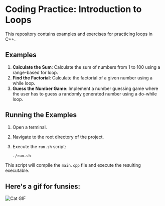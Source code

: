 # Coding Practice: Introduction to Loops

This repository contains examples and exercises for practicing loops in C++.

## Examples

1. **Calculate the Sum**: Calculate the sum of numbers from 1 to 100 using a range-based for loop.
2. **Find the Factorial**: Calculate the factorial of a given number using a while loop.
3. **Guess the Number Game**: Implement a number guessing game where the user has to guess a randomly generated number using a do-while loop.
 
## Running the Examples

1. Open a terminal.
2. Navigate to the root directory of the project.
3. Execute the `run.sh` script:

    ```bash
    ./run.sh
    ```

This script will compile the `main.cpp` file and execute the resulting executable.

## Here's a gif for funsies:
![Cat GIF](https://media1.tenor.com/m/VUDkGyFt9p8AAAAC/catgen.gif)

